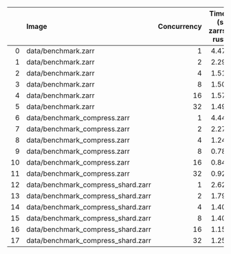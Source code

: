 |    | Image                              |   Concurrency |   Time (s)<br>zarrs<br>rust |   <br>tensorstore<br>python |   <br>zarr<br>python |   <br>zarr<br>dask<br>python |   Memory (GB)<br>zarrs<br>rust |   <br>tensorstore<br>python |   <br>zarr<br>python |   <br>zarr<br>dask<br>python |
|---:|:-----------------------------------|--------------:|----------------------------:|----------------------------:|---------------------:|-----------------------------:|-------------------------------:|----------------------------:|---------------------:|-----------------------------:|
|  0 | data/benchmark.zarr                |             1 |                        4.47 |                        5.65 |                 5.00 |                        10.11 |                           0.04 |                        0.17 |                 0.15 |                        16.89 |
|  1 | data/benchmark.zarr                |             2 |                        2.29 |                        3.98 |                 3.31 |                         7.81 |                           0.08 |                        0.23 |                 0.22 |                        16.89 |
|  2 | data/benchmark.zarr                |             4 |                        1.51 |                        2.60 |                 2.72 |                         6.50 |                           0.13 |                        0.36 |                 0.35 |                        16.90 |
|  3 | data/benchmark.zarr                |             8 |                        1.50 |                        2.32 |                 2.95 |                         7.61 |                           0.26 |                        0.45 |                 0.61 |                        16.90 |
|  4 | data/benchmark.zarr                |            16 |                        1.57 |                        2.31 |                 2.90 |                         7.03 |                           0.48 |                        0.80 |                 1.11 |                        16.90 |
|  5 | data/benchmark.zarr                |            32 |                        1.49 |                        2.51 |                 2.96 |                         7.63 |                           0.74 |                        1.59 |                 2.14 |                        16.90 |
|  6 | data/benchmark_compress.zarr       |             1 |                        4.44 |                        7.19 |                 6.63 |                        12.22 |                           0.05 |                        0.19 |                 0.17 |                        16.90 |
|  7 | data/benchmark_compress.zarr       |             2 |                        2.27 |                        3.89 |                 3.92 |                         8.27 |                           0.10 |                        0.26 |                 0.25 |                        16.93 |
|  8 | data/benchmark_compress.zarr       |             4 |                        1.24 |                        2.51 |                 3.07 |                         7.05 |                           0.18 |                        0.37 |                 0.46 |                        17.00 |
|  9 | data/benchmark_compress.zarr       |             8 |                        0.78 |                        2.21 |                 2.48 |                         6.17 |                           0.30 |                        0.54 |                 0.72 |                        17.09 |
| 10 | data/benchmark_compress.zarr       |            16 |                        0.84 |                        2.28 |                 2.49 |                         5.86 |                           0.55 |                        0.93 |                 1.27 |                        17.15 |
| 11 | data/benchmark_compress.zarr       |            32 |                        0.92 |                        2.24 |                 2.71 |                         5.78 |                           0.79 |                        1.56 |                 2.23 |                        17.20 |
| 12 | data/benchmark_compress_shard.zarr |             1 |                        2.62 |                        2.93 |                36.87 |                        39.47 |                           0.08 |                        0.18 |                 0.36 |                        17.10 |
| 13 | data/benchmark_compress_shard.zarr |             2 |                        1.79 |                        2.41 |                32.36 |                        35.37 |                           0.12 |                        0.22 |                 0.46 |                        17.13 |
| 14 | data/benchmark_compress_shard.zarr |             4 |                        1.40 |                        1.99 |                30.79 |                        34.57 |                           0.20 |                        0.31 |                 0.65 |                        17.19 |
| 15 | data/benchmark_compress_shard.zarr |             8 |                        1.40 |                        2.01 |                30.35 |                        34.16 |                           0.36 |                        0.44 |                 0.88 |                        17.17 |
| 16 | data/benchmark_compress_shard.zarr |            16 |                        1.15 |                        1.79 |                31.77 |                        34.45 |                           0.60 |                        0.62 |                 1.42 |                        17.19 |
| 17 | data/benchmark_compress_shard.zarr |            32 |                        1.25 |                        1.83 |                33.65 |                        36.89 |                           0.85 |                        0.82 |                 2.51 |                        17.18 |